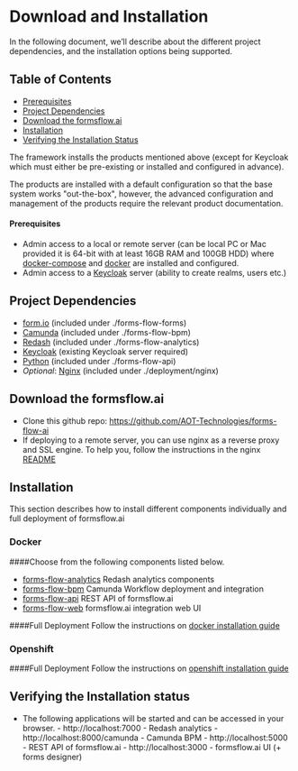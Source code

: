 # Download and Installation
In the following document, we’ll describe about the different project dependencies, and the installation options being supported.

## Table of Contents
* [Prerequisites](#prerequisites)
* [Project Dependencies](#project-dependencies)
* [Download the formsflow.ai](#download-the-formsflow.ai)
* [Installation](#installation)
* [Verifying the Installation Status](#verifying-the-installation-status)

 The framework installs the products mentioned above (except for Keycloak which must either be pre-existing or installed and configured in advance).

The products are installed with a default configuration so that the base system works "out-the-box", however, the advanced configuration and management of the products require the relevant product documentation. 

#### Prerequisites

* Admin access to a local or remote server (can be local PC or Mac provided it is 64-bit with at least 16GB RAM and 100GB HDD) where [docker-compose](https://docker.com) and [docker](https://docker.com) are installed and configured. 
* Admin access to a [Keycloak](https://www.keycloak.org/) server  (ability to create realms, users etc.)


## Project Dependencies
- [form.io](https://www.form.io/opensource) (included under ./forms-flow-forms)
- [Camunda](https://camunda.com/) (included under ./forms-flow-bpm)
- [Redash](https://redash.io) (included under ./forms-flow-analytics)
- [Keycloak](https://www.keycloak.org/) (existing Keycloak server required)
- [Python](https://www.python.org/) (included under ./forms-flow-api)
- *Optional*: [Nginx](https://www.nginx.com) (included under ./deployment/nginx) 

## Download the formsflow.ai

* Clone this github repo:  https://github.com/AOT-Technologies/forms-flow-ai
* If deploying to a remote server, you can use nginx as a reverse proxy and SSL engine. To help you, follow the instructions in the nginx [README](./deployment/nginx/README.md)

## Installation
This section describes how to install different components individually and full deployment of formsflow.ai

### Docker
####Choose from the following components listed below.
 * [forms-flow-analytics](./forms-flow-analytics) Redash analytics components
 * [forms-flow-bpm](./forms-flow-bpm) Camunda Workflow deployment and integration
 * [forms-flow-api](./forms-flow-api) REST API of formsflow.ai
 * [forms-flow-web](./forms-flow-web) formsflow.ai integration web UI

 ####Full Deployment
 Follow the instructions on [docker installation guide](./docker)
 
### Openshift
####Full Deployment
 Follow the instructions on [openshift installation guide](./openshift)
 
## Verifying the Installation status
* The following applications will be started and can be accessed in your browser.
         - http://localhost:7000 - Redash analytics
         - http://localhost:8000/camunda - Camunda BPM
         - http://localhost:5000 - REST API of formsflow.ai
         - http://localhost:3000 - formsflow.ai UI (+ forms designer) 
                  